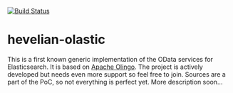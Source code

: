[![Build Status](https://travis-ci.org/Hevelian/hevelian-olastic.svg?branch=master)](https://travis-ci.org/Hevelian/hevelian-olastic)


# hevelian-olastic
This is a first known generic implementation of the OData services for Elasticsearch. It is based on [Apache Olingo](http://olingo.apache.org). The project is actively developed but needs even more support so feel free to join. Sources are a part of the PoC, so not everything is perfect yet. More description soon...

